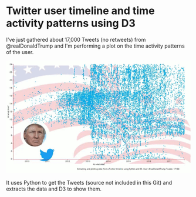 Twitter user timeline and time activity patterns using D3
=========================================================

I've just gathered about 17,000 Tweets (no retweets) from @realDonaldTrump and I'm performing a plot on the time activity patterns of the user.

![animation](img/animation.gif)

It uses Python to get the Tweets (source not included in this Git) and extracts the data and D3 to show them.



